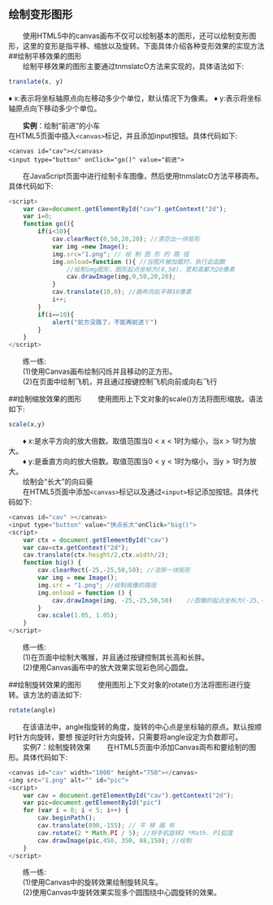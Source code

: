 绘制变形图形
---
&emsp;&emsp;使用HTML5中的canvas画布不仅可以绘制基本的图形，还可以绘制变形图形，这里的变形是指平移、缩放以及旋转。下面具体介绍各种变形效果的实现方法  
##绘制平移效果的图形  
&emsp;&emsp;绘制平移效果的图形主要通过tnmslatcO方法来实现的，具体语法如下:  
```javascript
translate(x, y)
```
♦ x:表示将坐标轴原点向左移动多少个单位，默认情况下为像素。
♦ y:表示将坐标轴原点向下移动多少个单位。

&emsp;&emsp;**实例**：绘制“前进”的小车  
在HTML5页面中插入```<canvas>```标记，并且添加input按钮。具体代码如下:
```
<canvas id="cav"></canvas>
<input type="button" onClick="go()" value="前进">
```
&emsp;&emsp;在JavaScript页面中进行绘制卡车图像，然后使用tnmslatcO方法平移両布。具体代码如下:
```javascript
<script>
	var cav=document.getElementById("cav").getContext("2d"); 
	var i=0;
	function go(){
		if(i<10){
			cav.clearRect(0,50,20,20); //淸空出一块矩形
			var img =new Image();
			img.src="1.png"; // 绘 制 图 形 的 路 径
			img.onload=function (){ //当图片被加载时，执行此函数 
				//绘制img图形，图形起点坐标为(0,50)，宽和高都为20像素
				cav.drawImage(img,0,50,20,20);
			}
			cav.translate(10,0); //画布向右平移10像素
			i++;
		}
		if(i==10){
			alert("前方没路了，不能再前进丫")
		}
	}
</script>
```
&emsp;&emsp;练一练:  
&emsp;&emsp;(1)使用Canvas画布绘制闪烁并且移动的正方形。  
&emsp;&emsp;(2)在页面中绘制飞机，并且通过按键控制飞机向前或向右飞行  

##绘制缩放效果的图形
&emsp;&emsp;使用图形上下文对象的scale()方法将图形缩放。语法如下:
```javascript
scale(x,y)
```
&emsp;&emsp;♦ x:是水平方向的放大倍数。取值范围当0 < x < 1时为缩小，当x > 1时为放大。  
&emsp;&emsp;♦ y:是垂直方向的放大倍数。取值范围当0 < y < 1时为缩小，当y > 1时为放大。  
&emsp;&emsp;绘制会“长大”的向曰葵  
&emsp;&emsp;在HTML5页面中添加```<canvas>```标记以及通过```<input>```标记添加按钮。具体代码如下:
```javascript
<canvas id="cav" ></canvas>
<input type="button" value="快点长大"onClick="big()">
<script>
	var ctx = document.getElementById("cav")
	var cav=ctx.getContext("2d"); 
	cav.translate(ctx.height/2,ctx.width/2);
	function big() {
		cav.clearRect(-25,-25,50,50); //洁除一块矩形 
		var img = new Image();
		img.src = "1.png"; //绘制阁像的路径
		img.onload = function () {
			cav.drawImage(img, -25,-25,50,50)    //图像的起点坐标为(-25,-25) ，宽和高都为50像素
		}
		cav.scale(1.05, 1.05);
	}
</script>
```
&emsp;&emsp;练一练:  
&emsp;&emsp;(1)在页面中绘制大嘴猴，并且通过按键控制其长高和长胖。  
&emsp;&emsp;(2)使用Canvas画布中的放大效果实现彩色同心圆盘。  

##绘制旋转效果的图形
&emsp;&emsp;使用图形上下文对象的rotate()方法将图形进行旋转。该方法的语法如下:  
```javascript
rotate(angle)
```
&emsp;&emsp;在该语法中，angle指旋转的角度，旋转的中心点是坐标轴的原点。默认按顺时针方向旋转，要想 按逆时针方向旋转，只需要将angle设定为负数即可。  
&emsp;&emsp;实例7：绘制旋转效果
&emsp;&emsp;在HTML5页面中添加Canvas両布和要绘制的图形。具体代码如下:
```javascript
<canvas id="cav" width="1000" height="750"></canvas>
<img src="1.png" alt="" id="pic">
<script>
	var cav = document.getElementById("cav").getContext("2d"); 
	var pic=document.getElementById("pic")
	for (var i = 0; i < 5; i++) {
		cav.beginPath();
		cav.translate(890,-155); // 平 移 画 布
		cav.rotate(2 * Math.PI / 5); //将手机旋转2 *Math. PI弧度 
		cav.drawImage(pic,450, 350, 88,150); //绘制
	} 	
</script>
```
&emsp;&emsp;练一练:  
&emsp;&emsp;(1)使用Canvas中的旋转效果绘制旋转风车。  
&emsp;&emsp;(2)使用Canvas中旋转效果实现多个圆围绕中心圆旋转的效果。   





















